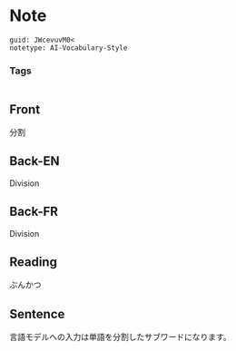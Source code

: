 # Note
```
guid: JWcevuvM0<
notetype: AI-Vocabulary-Style
```

### Tags
```
```

## Front
分割

## Back-EN
Division

## Back-FR
Division

## Reading
ぶんかつ

## Sentence
言語モデルへの入力は単語を分割したサブワードになります。
